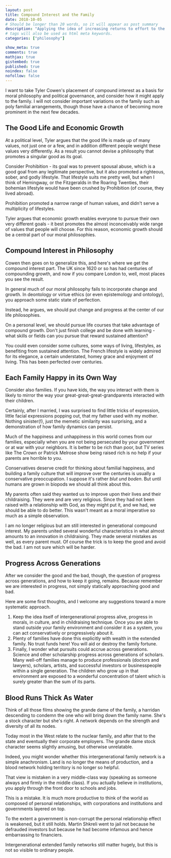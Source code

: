 ```yaml
---
layout: post
title: Compound Interest and the Family 
date: 2018-10-05
# Should be longer than 20 words, so it will appear as post summary
description: "Applying the idea of increasing returns to effort to the family across generations"
# tags will also be used as html meta keywords.
categories: ["philosophy"]

show_meta: true
comments: true
mathjax: true
gistembed: true
published: true
noindex: false
nofollow: false
---
```


I want to take Tyler Cowen's placement of compound interest as a basis for moral
philosophy and political governance, and consider how it might apply to the
family. I will not consider important variations on the family such as poly
familial arrangements, though those have a chance of becoming more prominent in
the next few decades.

## The Good Life and Economic Growth 
At a political level, Tyler argues that the good life is made up of many values,
not just one or a few, and in addition different people weight these values very
differently. As a result you cannot devise a philosophy that promotes a singular
good as its goal.

Consider Prohibition - its goal was to prevent spousal abuse, which is a good
goal from any legitimate perspective, but it also promoted a righteous, sober,
and godly lifestyle. That lifestyle suits me pretty well, but when I think of
Hemingway, or the Fitzgeralds in the Roaring Twenties, their bohemian lifestyle
would have been crushed by Prohibition (of course, they lived abroad).

Prohibition promoted a narrow range of human values, and didn't serve a
multiplicity of lifestyles.

Tyler argues that economic growth enables everyone to pursue their own very
different goals - it best promotes the almost inconceivably wide range of values
that people will choose. For this reason, economic growth should be a central
part of our moral philosophies.

## Compound Interest in Philosophy
Cowen then goes on to generalize this, and here's where we get the compound
interest part. The UK since 1620 or so has had centuries of compounding growth,
and now if you compare London to, well, most places you see the result.

In general much of our moral philosophy fails to incorporate change and growth.
In deontology or virtue ethics (or even epistemology and ontology), you approach
some static state of perfection.

Instead, he argues, we should put change and progress at the center of our life
philosophies.

On a personal level, we should pursue life courses that take advantage of
compound growth. Don't just finish college and be done with learning - what
skills or fields can you pursue that reward sustained attention?

You could even consider some cultures, some ways of living, lifestyles, as
benefiting from sustained attention. The French lifestyle is widely admired for
its elegance, a certain understated, homey grace and enjoyment of living. This
has been perfected over centuries.

## Each Family Happy in its Own Way
Consider also families. If you have kids, the way you interact with them is
likely to mirror the way your great-great-great-grandparents interacted with
their children. 

Certainly, after I married, I was surprised to find little tricks of expression,
little facial expressions popping out, that my father used with my mother.
Nothing sinister(!), just the memetic similarity was surprising, and a
demonstration of how family dynamics can persist.

Much of the happiness and unhappiness in this world comes from our families,
especially when you are not being persecuted by your government or at war with
your neighbors. It is better to be rich than poor, but TV series like The Crown
or Patrick Melrose show being raised rich is no help if your parents are
horrible to you.

Conservatives deserve credit for thinking about familial happiness, and building
a family culture that will improve over the centuries is usually a conservative
preoccupation. I suppose it's rather *blut und boden*. But until humans are
grown in biopods we should all think about this.

My parents often said they wanted us to improve upon their lives and their
childraising. They were and are very religious. Since they had not been raised
with a relationship with God, as they might put it, and we had, we should be
able to do better. This wasn't meant as a moral imperative so much as a simple
observation.

I am no longer religious but am still interested in generational compound
interest. My parents united several wonderful characteristics in what almost
amounts to an innovation in childraising. They made several mistakes as well, as
every parent must. Of course the trick is to keep the good and avoid the bad. I
am not sure which will be harder.

## Progress Across Generations
After we consider the good and the bad, though, the question of progress across
generations, and how to keep it going, remains. Because remember we are
interested in progress, not simply statically approaching good and bad.

Here are some first thoughts, and I welcome any suggestions toward a more systematic approach. 

1. Keep the idea itself of intergenerational progress alive, progress in morals,
   in culture, and in childraising technique. Once you are able to stand outside
   your family environment and consider it as a system, you can act
   conservatively or progressively about it.
2. Plenty of families have done this explicitly with wealth in the extended
   family. No trust funds here! You will aid or destroy the family fortune.
3. Finally, I wonder what pursuits could accrue across generations. Science and
   other scholarship progress across generations of scholars. Many well-off
   families manage to produce professionals (doctors and lawyers), scholars,
   artists, and successful investors or businesspeople within a single
   generation. The children who grow up in that environment are exposed to a
   wonderful concentration of talent which is surely greater than the sum of its
   parts.

## Blood Runs Thick As Water
Think of all those films showing the grande dame of the family, a harridan
descending to condemn the one who will bring down the family name. She's a stock
character but she's right. A network depends on the strength and diversity of
all its nodes. 

Today most in the West relate to the nuclear family, and after that to the state
and eventually their corporate employers. The grande dame stock character seems
slightly amusing, but otherwise unrelatable.

Indeed, you might wonder whether this intergenerational family network is a
simple anachronism. Land is no longer the means of production, and a blood
network holding territory is no longer so helpful.

That view is mistaken in a very middle-class way (speaking as someone always and
firmly in the middle class). If you actually believe in institutions, you apply
through the front door to schools and jobs.

This is a mistake. It is much more productive to think of the world as composed
of personal relationships, with corporations and institutions and governments
layered on top.

To the extent a government is non-corrupt the personal relationship effect is
weakened, but it still holds. Martin Shkreli went to jail not because he
defrauded investors but because he had become infamous and hence embarrassing to
financiers.

Intergenerational extended family networks still matter hugely, but this is not
so visible to ordinary people.
